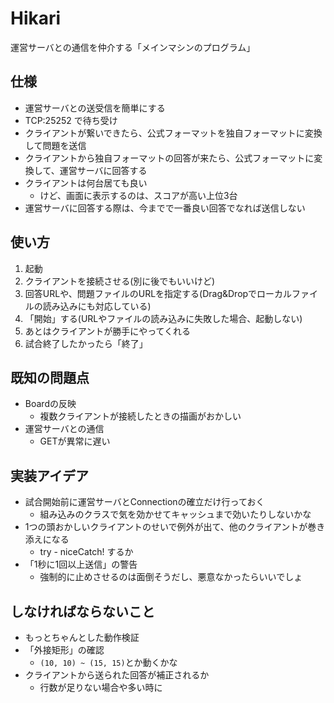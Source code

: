 ﻿# Hikari
運営サーバとの通信を仲介する「メインマシンのプログラム」

## 仕様

* 運営サーバとの送受信を簡単にする
* TCP:25252 で待ち受け
* クライアントが繋いできたら、公式フォーマットを独自フォーマットに変換して問題を送信
* クライアントから独自フォーマットの回答が来たら、公式フォーマットに変換して、運営サーバに回答する
* クライアントは何台居ても良い
  * けど、画面に表示するのは、スコアが高い上位3台
* 運営サーバに回答する際は、今までで一番良い回答でなれば送信しない

## 使い方

1. 起動
2. クライアントを接続させる(別に後でもいいけど)
3. 回答URLや、問題ファイルのURLを指定する(Drag&Dropでローカルファイルの読み込みにも対応している)
4. 「開始」する(URLやファイルの読み込みに失敗した場合、起動しない)
5. あとはクライアントが勝手にやってくれる
6. 試合終了したかったら「終了」

## 既知の問題点

* Boardの反映
  * 複数クライアントが接続したときの描画がおかしい
* 運営サーバとの通信
  * GETが異常に遅い
  
## 実装アイデア

* 試合開始前に運営サーバとConnectionの確立だけ行っておく
  * 組み込みのクラスで気を効かせてキャッシュまで効いたりしないかな
* 1つの頭おかしいクライアントのせいで例外が出て、他のクライアントが巻き添えになる
  * try - niceCatch! するか
* 「1秒に1回以上送信」の警告
  * 強制的に止めさせるのは面倒そうだし、悪意なかったらいいでしょ

## しなければならないこと

* もっとちゃんとした動作検証
* 「外接矩形」の確認
  * `(10, 10) ~ (15, 15)`とか動くかな
* クライアントから送られた回答が補正されるか
  * 行数が足りない場合や多い時に
